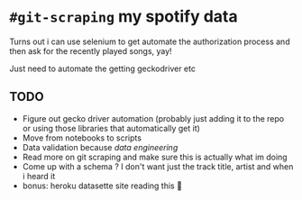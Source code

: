 # `#git-scraping` my spotify data

Turns out i can use selenium to get automate the authorization process and then ask for the recently played songs, yay!

Just need to automate the getting geckodriver etc 

## TODO
* Figure out gecko driver automation (probably just adding it to the repo or using those libraries that automatically get it)
* Move from notebooks to scripts
* Data validation because _data engineering_
* Read more on git scraping and make sure this is actually what im doing
* Come up with a schema ? I don't want just the track title, artist and when i heard it
* bonus: heroku datasette site reading this :eyes: